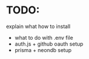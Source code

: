 # TODO:
explain what how to install
- what to do with .env file
- auth.js + github oauth setup
- prisma + neondb setup